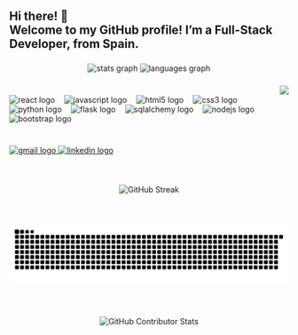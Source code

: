 <h2 align="left">Hi there! 👋<br>Welcome to my GitHub profile! I’m a Full-Stack Developer, from Spain.</h2>

###

<div align="center">
  <img src="https://github-readme-stats.vercel.app/api?username=Roberto-Torres-Martinez&hide_title=false&hide_rank=false&show_icons=true&include_all_commits=true&count_private=true&theme=ayu-mirage&disable_animations=false&locale=en&hide_border=false" width="400" alt="stats graph" />
  <img src="https://github-readme-stats.vercel.app/api/top-langs?username=Roberto-Torres-Martinez&locale=en&hide_title=false&layout=compact&card_width=400&langs_count=5&theme=ayu-mirage&hide_border=false" width="400" alt="languages graph" />
</div>


###

<img align="right" height="175" src="https://i.pinimg.com/originals/08/fc/a8/08fca81ad422d0b98dd04e5d79f0abc9.gif"  />

###
<br>
<div align="left">
  <img src="https://cdn.jsdelivr.net/gh/devicons/devicon/icons/react/react-original.svg" height="40" alt="react logo"  />
  <img width="9" />
  <img src="https://cdn.jsdelivr.net/gh/devicons/devicon/icons/javascript/javascript-original.svg" height="40" alt="javascript logo"  />
  <img width="9" />
  <img src="https://cdn.jsdelivr.net/gh/devicons/devicon/icons/html5/html5-original.svg" height="40" alt="html5 logo"  />
  <img width="9" />
  <img src="https://cdn.jsdelivr.net/gh/devicons/devicon/icons/css3/css3-original.svg" height="40" alt="css3 logo"  />
  <img width="9" />
  <img src="https://cdn.jsdelivr.net/gh/devicons/devicon/icons/python/python-original.svg" height="40" alt="python logo"  />
  <img width="9" />
  <img src="https://cdn.jsdelivr.net/gh/devicons/devicon/icons/flask/flask-original.svg" height="40" alt="flask logo"  />
  <img width="9" />
  <img src="https://cdn.jsdelivr.net/gh/devicons/devicon/icons/sqlalchemy/sqlalchemy-original.svg" height="40" alt="sqlalchemy logo"  />
  <img width="9" />
  <img src="https://cdn.jsdelivr.net/gh/devicons/devicon/icons/nodejs/nodejs-original.svg" height="40" alt="nodejs logo"  />
  <img width="9" />
  <img src="https://cdn.jsdelivr.net/gh/devicons/devicon/icons/bootstrap/bootstrap-original.svg" height="40" alt="bootstrap logo"  />
</div>

###

<br>
<div align="left">
  <a href="mailto:roberxiri@gmail.com" targat="_blank">
  <img src="https://img.shields.io/static/v1?message=Gmail&logo=gmail&label=&color=D14836&logoColor=white&labelColor=&style=for-the-badge" height="35" alt="gmail logo"  />
  </a>
<a href="https://www.linkedin.com/in/roberto-torres-martinez/" target="_blank">
  <img src="https://img.shields.io/static/v1?message=LinkedIn&logo=linkedin&label=&color=0077B5&logoColor=white&labelColor=&style=for-the-badge" height="35" alt="linkedin logo"  />
  </a>
</div>

###

<br>
<p align="center">
  <img src="https://nirzak-streak-stats.vercel.app/?user=Roberto-Torres-Martinez&theme=radical&hide_border=true" alt="GitHub Streak" />
</p>

###

<br clear="both">

<p align="center">
  <img src="https://raw.githubusercontent.com/Roberto-Torres-Martinez/Roberto-Torres-Martinez/output/snake.svg" alt="Snake animation" />
</p>

###
<br>
<p align="center">
  <img src="https://github-contributor-stats.vercel.app/api/contributors?username=Roberto-Torres-Martinez&limit=5&theme=radical&combine_all_yearly_contributions=true" alt="GitHub Contributor Stats" />
</p>
